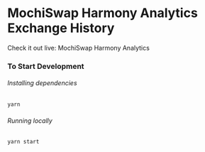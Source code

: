 # MochiSwap Harmony Analytics Exchange History

Check it out live: MochiSwap Harmony Analytics 

### To Start Development

###### Installing dependencies
```bash
yarn
```

###### Running locally
```bash
yarn start
```
